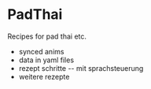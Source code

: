 # PadThai
Recipes for pad thai etc.


- synced anims
- data in yaml files
- rezept schritte
  -- mit sprachsteuerung
- weitere rezepte
